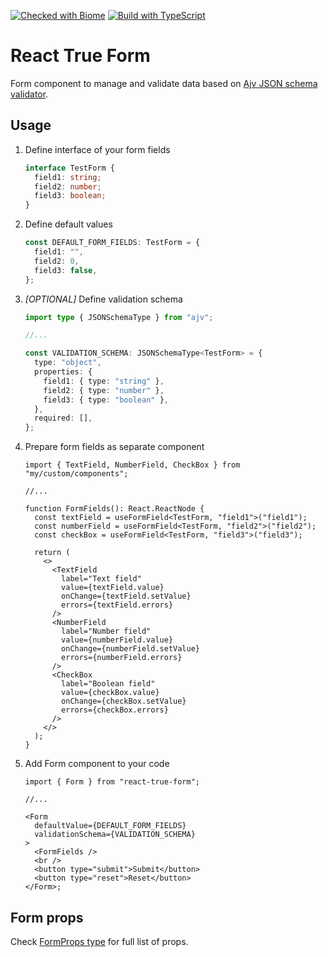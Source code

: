 [![Checked with Biome](https://img.shields.io/badge/Checked_with-Biome-60a5fa?style=flat&logo=biome)](https://biomejs.dev)
[![Build with TypeScript](https://img.shields.io/badge/Build%20with%20-%20TypeScript%20-%20%233178c6?logo=typescript)
](https://www.typescriptlang.org/)

# React True Form

Form component to manage and validate data based on [Ajv JSON schema validator](https://ajv.js.org/).

## Usage

1. Define interface of your form fields

   ```ts
   interface TestForm {
     field1: string;
     field2: number;
     field3: boolean;
   }
   ```

2. Define default values

   ```ts
   const DEFAULT_FORM_FIELDS: TestForm = {
     field1: "",
     field2: 0,
     field3: false,
   };
   ```

3. _[OPTIONAL]_ Define validation schema

   ```ts
   import type { JSONSchemaType } from "ajv";

   //...

   const VALIDATION_SCHEMA: JSONSchemaType<TestForm> = {
     type: "object",
     properties: {
       field1: { type: "string" },
       field2: { type: "number" },
       field3: { type: "boolean" },
     },
     required: [],
   };
   ```

4. Prepare form fields as separate component

   ```tsx
   import { TextField, NumberField, CheckBox } from "my/custom/components";

   //...

   function FormFields(): React.ReactNode {
     const textField = useFormField<TestForm, "field1">("field1");
     const numberField = useFormField<TestForm, "field2">("field2");
     const checkBox = useFormField<TestForm, "field3">("field3");

     return (
       <>
         <TextField
           label="Text field"
           value={textField.value}
           onChange={textField.setValue}
           errors={textField.errors}
         />
         <NumberField
           label="Number field"
           value={numberField.value}
           onChange={numberField.setValue}
           errors={numberField.errors}
         />
         <CheckBox
           label="Boolean field"
           value={checkBox.value}
           onChange={checkBox.setValue}
           errors={checkBox.errors}
         />
       </>
     );
   }
   ```

5. Add Form component to your code

   ```tsx
   import { Form } from "react-true-form";

   //...

   <Form
     defaultValue={DEFAULT_FORM_FIELDS}
     validationSchema={VALIDATION_SCHEMA}
   >
     <FormFields />
     <br />
     <button type="submit">Submit</button>
     <button type="reset">Reset</button>
   </Form>;
   ```

## Form props

Check [FormProps type](src\components\Form.tsx) for full list of props.
